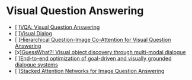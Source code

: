 # Visual Question Answering

* [ ][VQA: Visual Question Answering](https://arxiv.org/abs/1505.00468)
* [ ][Visual Dialog](https://arxiv.org/abs/1611.08669)
* [ ][Hierarchical Question-Image Co-Attention for Visual Question Answering](https://arxiv.org/abs/1606.00061)
* [x][GuessWhat?! Visual object discovery through multi-modal dialogue](https://arxiv.org/abs/1611.08481)
* [ ][End-to-end optimization of goal-driven and visually grounded dialogue systems](https://arxiv.org/abs/1703.05423)
* [ ][Stacked Attention Networks for Image Question Answering](https://arxiv.org/abs/1511.02274)
